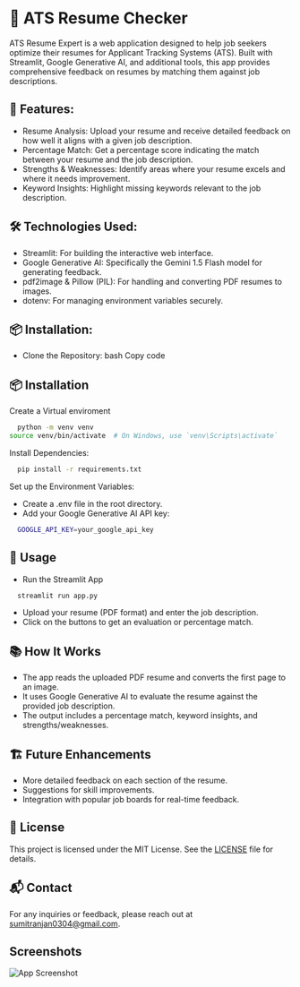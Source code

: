 
# 📄 ATS Resume Checker

ATS Resume Expert is a web application designed to help job seekers optimize their resumes for Applicant Tracking Systems (ATS). Built with Streamlit, Google Generative AI, and additional tools, this app provides comprehensive feedback on resumes by matching them against job descriptions.

## 🚀 Features:

- Resume Analysis: Upload your resume and receive detailed feedback on how well it aligns with a given job description.
- Percentage Match: Get a percentage score indicating the match between your resume and the job description.
- Strengths & Weaknesses: Identify areas where your resume excels and where it needs improvement.
- Keyword Insights: Highlight missing keywords relevant to the job description.

## 🛠 Technologies Used:

- Streamlit: For building the interactive web interface.
- Google Generative AI: Specifically the Gemini 1.5 Flash model for generating feedback.
- pdf2image & Pillow (PIL): For handling and converting PDF resumes to images.
- dotenv: For managing environment variables securely.

## 📦 Installation:

- Clone the Repository:
bash
Copy code

## 📦 Installation

Create a Virtual enviroment

```bash
  python -m venv venv
source venv/bin/activate  # On Windows, use `venv\Scripts\activate`
```
Install Dependencies:

```bash
  pip install -r requirements.txt
```

Set up the Environment Variables:
- Create a .env file in the root directory.
- Add your Google Generative AI API key:
```bash
  GOOGLE_API_KEY=your_google_api_key
```

## 🔧 Usage
  - Run the Streamlit App

```bash
  streamlit run app.py
```
- Upload your resume (PDF format) and enter the job description.
- Click on the buttons to get an evaluation or percentage match.

## 📚 How It Works
- The app reads the uploaded PDF resume and converts the first page to an image.
- It uses Google Generative AI to evaluate the resume against the provided job description.
- The output includes a percentage match, keyword insights, and strengths/weaknesses.

## 🏗 Future Enhancements
- More detailed feedback on each section of the resume.
- Suggestions for skill improvements.
- Integration with popular job boards for real-time feedback.


## 📝 License

This project is licensed under the MIT License. See the [LICENSE](https://github.com/sumitx99/ATS-resume-checker/commit/5e2b01962a3777e54f5a1586704502694f5ee6a7) file for details.

## 📬 Contact

For any inquiries or feedback, please reach out at sumitranjan0304@gmail.com.
## Screenshots

![App Screenshot]([https://i.ibb.co/ZHPvBMV/Screenshot-2025-01-06-130235.png[/img][/url])


